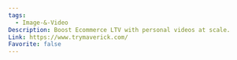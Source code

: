 ```yaml
---
tags:
  - Image-&-Video
Description: Boost Ecommerce LTV with personal videos at scale.
Link: https://www.trymaverick.com/
Favorite: false
---
```

